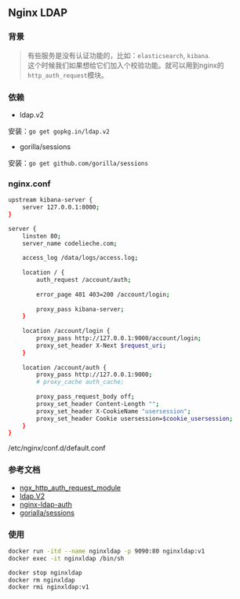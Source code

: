 ## Nginx LDAP


### 背景
> 有些服务是没有认证功能的，比如：`elasticsearch`, `kibana`.  
这个时候我们如果想给它们加入个校验功能。就可以用到nginx的`http_auth_request`模块。

### 依赖
- ldap.v2

安装：`go get gopkg.in/ldap.v2`

- gorilla/sessions

安装：`go get github.com/gorilla/sessions`

### nginx.conf

```bash
upstream kibana-server {
    server 127.0.0.1:8000;
}

server {
    linsten 80;
    server_name codelieche.com;
    
    access_log /data/logs/access.log;
    
    location / {
        auth_request /account/auth;
        
        error_page 401 403=200 /account/login;
        
        proxy_pass kibana-server;
    }
    
    location /account/login {
        proxy_pass http://127.0.0.1:9000/account/login;
        proxy_set_header X-Next $request_uri;
    }
    
    location /account/auth {
        proxy_pass http://127.0.0.1:9000;
        # proxy_cache auth_cache;
        
        proxy_pass_request_body off;
        proxy_set_header Content-Length "";
        proxy_set_header X-CookieName "usersession";
        proxy_set_header Cookie usersession=$cookie_usersession;
    }
}
```

/etc/nginx/conf.d/default.conf

### 参考文档
- [ngx_http_auth_request_module](http://nginx.org/en/docs/http/ngx_http_auth_request_module.html)
- [ldap.V2](https://godoc.org/gopkg.in/ldap.v2)
- [nginx-ldap-auth](https://github.com/nginxinc/nginx-ldap-auth)
- [gorialla/sessions](https://github.com/gorilla/sessions)


### 使用

```bash
docker run -itd --name nginxldap -p 9090:80 nginxldap:v1
docker exec -it nginxldap /bin/sh

docker stop nginxldap
docker rm nginxldap
docker rmi nginxldap:v1
```